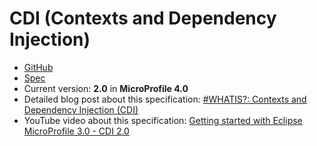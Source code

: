 # CDI (Contexts and Dependency Injection)

* [GitHub](https://github.com/eclipse-ee4j/cdi)
* [Spec](http://www.cdi-spec.org/)
* Current version: **2.0** in **MicroProfile 4.0**
* Detailed blog post about this specification: [#WHATIS?: Contexts and Dependency Injection (CDI)](https://rieckpil.de/whatis-contexts-and-dependency-injection-cdi/)
* YouTube video about this specification: [Getting started with Eclipse MicroProfile 3.0 - CDI 2.0](https://youtu.be/Q8jHRDu9Fbo)
